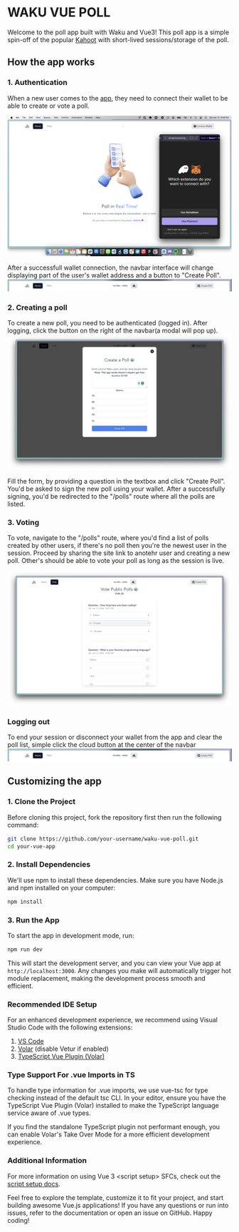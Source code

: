 # WAKU VUE POLL

Welcome to the poll app built with Waku and Vue3! This poll app is a simple spin-off of the popular [Kahoot](https://kahoot.com/) with short-lived sessions/storage of the poll.

## How the app works

### 1. Authentication
When a new user comes to the [app](https://waku-vue-poll.vercel.app), they need to connect their wallet to be able to create or vote a poll.

![Alt text](image.png)

After a successfull wallet connection, the navbar interface will change displaying part of the user's wallet address and a button to "Create Poll".
![Alt text](image-1.png)

### 2. Creating a poll
To create a new poll, you need to be authenticated (logged in). After logging, click the button on the right of the navbar(a modal will pop up).
![Alt text](image-2.png)

Fill the form, by providing a question in the textbox and click "Create Poll". You'd be asked to sign the new poll using your wallet. After a successfully signing, you'd be redirected to the "/polls" route where all the polls are listed.

### 3. Voting
To vote, navigate to the "/polls" route, where you'd find a list of polls created by other users, if there's no poll then you're the newest user in the session. Proceed by sharing the site link to anotehr user and creating a new poll. Other's should be able to vote your poll as long as the session is live.

![Alt text](image-3.png)

### Logging out
To end your session or disconnect your wallet from the app and clear the poll list, simple click the cloud button at the center of the navbar
![Alt text](image-1.png)

## Customizing the app

### 1. Clone the Project
Before cloning this project, fork the repository first then run the following command:
```bash
git clone https://github.com/your-username/waku-vue-poll.git
cd your-vue-app
```

### 2. Install Dependencies
We'll use npm to install these dependencies. Make sure you have Node.js and npm installed on your computer:
```bash
npm install
```

### 3. Run the App
To start the app in development mode, run:
```bash
npm run dev
```
This will start the development server, and you can view your Vue app at `http://localhost:3000`. Any changes you make will automatically trigger hot module replacement, making the development process smooth and efficient.

### Recommended IDE Setup
For an enhanced development experience, we recommend using Visual Studio Code with the following extensions:

1. [VS Code](https://code.visualstudio.com/)
2. [Volar](https://marketplace.visualstudio.com/items?itemName=Vue.volar) (disable Vetur if enabled)
3. [TypeScript Vue Plugin (Volar)](https://marketplace.visualstudio.com/items?itemName=Vue.vscode-typescript-vue-plugin)

### Type Support For .vue Imports in TS
To handle type information for .vue imports, we use vue-tsc for type checking instead of the default tsc CLI. In your editor, ensure you have the TypeScript Vue Plugin (Volar) installed to make the TypeScript language service aware of .vue types.

If you find the standalone TypeScript plugin not performant enough, you can enable Volar's Take Over Mode for a more efficient development experience.

### Additional Information
For more information on using Vue 3 \<script setup\> SFCs, check out the [script setup docs](v3.vuejs.org/api/sfc-script-setup.html#sfc-script-setup).

Feel free to explore the template, customize it to fit your project, and start building awesome Vue.js applications! If you have any questions or run into issues, refer to the documentation or open an issue on GitHub. Happy coding!